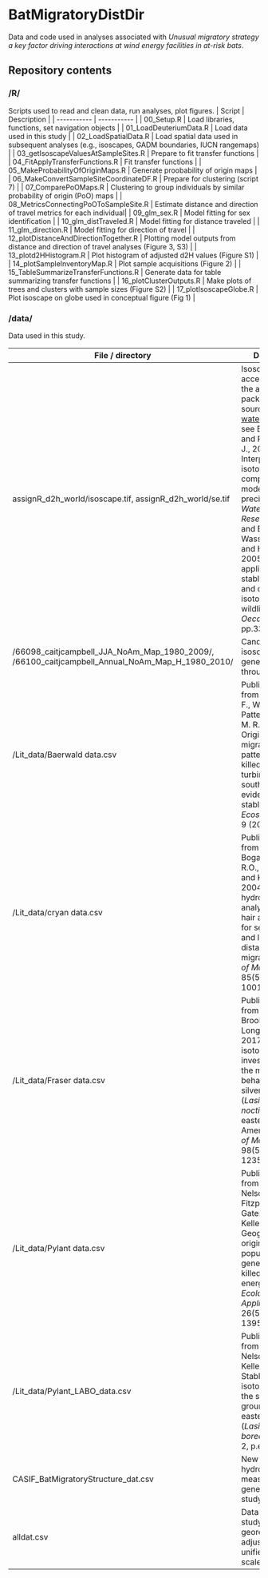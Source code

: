 # BatMigratoryDistDir

Data and code used in analyses associated with _Unusual migratory strategy a key factor driving interactions at wind energy facilities in at-risk bats_.

## Repository contents
### /R/
Scripts used to read and clean data, run analyses, plot figures.
| Script                                  | Description |
| -----------                             | ----------- |
| 00_Setup.R                              | Load libraries, functions, set navigation objects |
| 01_LoadDeuteriumData.R                  | Load data used in this study |
| 02_LoadSpatialData.R                    | Load spatial data used in subsequent analyses (e.g., isoscapes, GADM boundaries, IUCN rangemaps) |
| 03_getIsoscapeValuesAtSampleSites.R     | Prepare to fit transfer functions |
| 04_FitApplyTransferFunctions.R          | Fit transfer functions |
| 05_MakeProbabilityOfOriginMaps.R        | Generate proobability of origin maps |
| 06_MakeConvertSampleSiteCoordinateDF.R  | Prepare for clustering (script 7) |
| 07_ComparePoOMaps.R                     | Clustering to group individuals by similar probability of origin (PoO) maps |
| 08_MetricsConnectingPoOToSampleSite.R   | Estimate distance and direction of travel metrics for each individual|
| 09_glm_sex.R                            | Model fitting for sex identification |
| 10_glm_distTraveled.R                   | Model fitting for distance traveled |
| 11_glm_direction.R                      | Model fitting for direction of travel |
| 12_plotDistanceAndDirectionTogether.R   | Plotting model outputs from distance and direction of travel analyses (Figure 3, S3) |
| 13_plotd2HHistogram.R                   | Plot histogram of adjusted d2H values (Figure S1) |
| 14_plotSampleInventoryMap.R             | Plot sample acquisitions (Figure 2) |
| 15_TableSummarizeTransferFunctions.R    | Generate data for table summarizing transfer functions |
| 16_plotClusterOutputs.R                 | Make plots of trees and clusters with sample sizes (Figure S2) |
| 17_plotIsoscapeGlobe.R                  | Plot isoscape on globe used in conceptual figure (Fig 1) |

### /data/
Data used in this study.

| File / directory                        | Description |
| -----------                             | ----------- |
| assignR_d2h_world/isoscape.tif, assignR_d2h_world/se.tif | Isoscape accessed through the assignR R package; original source detailed at [wateriso.utah.edu](https://wateriso.utah.edu/waterisotopes/pages/data_access/ArcGrids.html); see Bowen, G.J. and Revenaugh, J., 2003. Interpolating the isotopic composition of modern meteoric precipitation. _Water Resources Research_, 39(10) and Bowen, G.J., Wassenaar, L.I. and Hobson, K.A., 2005. Global application of stable hydrogen and oxygen isotopes to wildlife forensics. _Oecologia_, 143, pp.337-348.|
| /66098_caitjcampbell_JJA_NoAm_Map_1980_2009/, /66100_caitjcampbell_Annual_NoAm_Map_H_1980_2010/ | Candidate isoscapes generated through [IsoMAP](https://isomap.rcac.purdue.edu/) |
| /Lit_data/Baerwald data.csv             | Published data from Baerwald, E. F., W. P. Patterson, and R. M. R. Barclay. Origins and migratory patterns of bats killed by wind turbines in southern Alberta: evidence from stable isotopes. _Ecosphere_ 5, no. 9 (2014): 1-17. |
| /Lit_data/cryan data.csv             | Published data from Cryan, P.M., Bogan, M.A., Rye, R.O., Landis, G.P. and Kester, C.L., 2004. Stable hydrogen isotope analysis of bat hair as evidence for seasonal molt and long-distance migration. _Journal of Mammalogy_, 85(5), pp.995-1001. |
| /Lit_data/Fraser data.csv            | Published data from Fraser, E.E., Brooks, D. and Longstaffe, F.J., 2017. Stable isotope investigation of the migratory behavior of silver-haired bats (_Lasionycteris noctivagans_) in eastern North America. _Journal of Mammalogy_, 98(5), pp.1225-1235. |
| /Lit_data/Pylant data.csv | Published data from Pylant, C.L., Nelson, D.M., Fitzpatrick, M.C., Gates, J.E. and Keller, S.R., 2016. Geographic origins and population genetics of bats killed at wind‐energy facilities. _Ecological Applications_, 26(5), pp.1381-1395. |
| /Lit_data/Pylant_LABO_data.csv | Published data from Pylant, C.L., Nelson, D.M. and Keller, S.R., 2014. Stable hydrogen isotopes record the summering grounds of eastern red bats (_Lasiurus borealis_). _PeerJ_, 2, p.e629.|
| CASIF_BatMigratoryStructure_dat.csv | New stable hydrogen isotope measurements generated for this study. |
| alldat.csv | Data used in this study after georeferencing, adjusting to unified reference scale |

